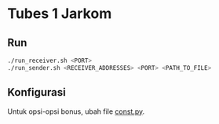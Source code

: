 # Tubes 1 Jarkom

## Run
```sh
./run_receiver.sh <PORT>
./run_sender.sh <RECEIVER_ADDRESSES> <PORT> <PATH_TO_FILE>
```

## Konfigurasi
Untuk opsi-opsi bonus, ubah file [const.py](const.py).